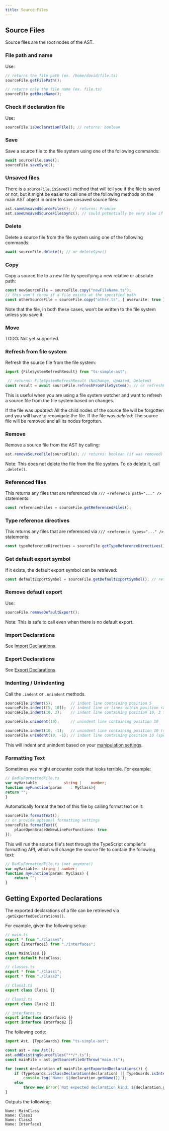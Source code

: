 ```yaml
---
title: Source Files
---
```


## Source Files

Source files are the root nodes of the AST.

### File path and name

Use:

```typescript
// returns the file path (ex. /home/david/file.ts)
sourceFile.getFilePath();

// returns only the file name (ex. file.ts)
sourceFile.getBaseName();
```

### Check if declaration file

Use:

```typescript
sourceFile.isDeclarationFile(); // returns: boolean
```

### Save

Save a source file to the file system using one of the following commands:

```typescript
await sourceFile.save();
sourceFile.saveSync();
```

### Unsaved files

There is a `sourceFile.isSaved()` method that will tell you if the file is saved or not, but it might be easier
to call one of the following methods on the main AST object in order to save unsaved source files:

```typescript
ast.saveUnsavedSourceFiles(); // returns: Promise
ast.saveUnsavedSourceFilesSync(); // could potentially be very slow if there are a lot of files to save
```

### Delete

Delete a source file from the file system using one of the following commands:

```typescript
await sourceFile.delete(); // or deleteSync()
```

### Copy

Copy a source file to a new file by specifying a new relative or absolute path:

```typescript
const newSourceFile = sourceFile.copy("newFileName.ts");
// this won't throw if a file exists at the specified path
const otherSourceFile = sourceFile.copy("other.ts", { overwrite: true });
```

Note that the file, in both these cases, won't be written to the file system unless you save it.

### Move

TODO: Not yet supported.

### Refresh from file system

Refresh the source file from the file system:

```ts
import {FileSystemRefreshResult} from "ts-simple-ast";

 // returns: FileSystemRefreshResult (NoChange, Updated, Deleted)
const result = await sourceFile.refreshFromFileSystem(); // or refreshFromFileSystemSync()
```

This is useful when you are using a file system watcher and want to refresh a source file from the file system based on changes.

If the file was _updated_: All the child nodes of the source file will be forgotten and you will have to renavigate the file.
If the file was _deleted_: The source file will be removed and all its nodes forgotten.

### Remove

Remove a source file from the AST by calling:

```typescript
ast.removeSourceFile(sourceFile); // returns: boolean (if was removed)
```

Note: This does not delete the file from the file system. To do delete it, call `.delete()`.

### Referenced files

This returns any files that are referenced via `/// <reference path="..." />` statements:

```typescript
const referencedFiles = sourceFile.getReferencedFiles();
```

### Type reference directives

This returns any files that are referenced via `/// <reference types="..." />` statements:

```typescript
const typeReferenceDirectives = sourceFile.getTypeReferenceDirectives();
```

### Get default export symbol

If it exists, the default export symbol can be retrieved:

```typescript
const defaultExportSymbol = sourceFile.getDefaultExportSymbol(); // returns: Symbol | undefined
```

### Remove default export

Use:

```typescript
sourceFile.removeDefaultExport();
```

Note: This is safe to call even when there is no default export.


### Import Declarations

See [Import Declarations](imports).

### Export Declarations

See [Export Declarations](exports).

### Indenting / Unindenting

Call the `.indent` or `.unindent` methods.

```typescript
sourceFile.indent(5);        // indent line containing position 5
sourceFile.indent([5, 10]);  // indent line or lines within position range [5-10]
sourceFile.indent(10, 3);    // indent line containing position 10, 3 times

sourceFile.unindent(10);     // unindent line containing position 10

sourceFile.indent(10, -1);   // unindent line containing position 10 (specify negative times)
sourceFile.unindent(10, -1); // indent line containing position 10 (specify negative times)
```

This will indent and unindent based on your [manipulation settings](../manipulation/settings).

### Formatting Text

Sometimes you might encounter code that looks terrible. For example:

```typescript
// BadlyFormattedFile.ts
var myVariable     :      string |    number;
function myFunction(param    : MyClass){
return "";
}
```

Automatically format the text of this file by calling format text on it:

```typescript
sourceFile.formatText();
// or provide optional formatting settings
sourceFile.formatText({
    placeOpenBraceOnNewLineForFunctions: true
});
```

This will run the source file's text through the TypeScript compiler's formatting API, which will change the source file to contain the following text:

```typescript
// BadlyFormattedFile.ts (not anymore!)
var myVariable: string | number;
function myFunction(param: MyClass) {
    return "";
}
```

## Getting Exported Declarations

The exported declarations of a file can be retrieved via `.getExportedDeclarations()`.

For example, given the following setup:

```ts
// main.ts
export * from "./classes";
export {Interface1} from "./interfaces";

class MainClass {}
export default MainClass;

// classes.ts
export * from "./Class1";
export * from "./Class2";

// Class1.ts
export class Class1 {}

// Class2.ts
export class Class2 {}

// interfaces.ts
export interface Interface1 {}
export interface Interface2 {}
```

The following code:

```ts
import Ast, {TypeGuards} from "ts-simple-ast";

const ast = new Ast();
ast.addExistingSourceFiles("**/*.ts");
const mainFile = ast.getSourceFileOrThrow("main.ts");

for (const declaration of mainFile.getExportedDeclarations()) {
    if (TypeGuards.isClassDeclaration(declaration) || TypeGuards.isInterfaceDeclaration(declaration))
        console.log(`Name: ${declaration.getName()}`);
    else
        throw new Error(`Not expected declaration kind: ${declaration.getKindName()}`);
}
```

Outputs the following:

```
Name: MainClass
Name: Class1
Name: Class2
Name: Interface1
```

